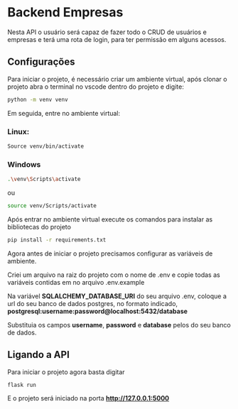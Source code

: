 # Backend Empresas

Nesta API o usuário será capaz de fazer todo o CRUD de usuários e empresas e terá uma rota de login, para ter permissão em alguns acessos.

## Configurações

Para iniciar o projeto, é necessário criar um ambiente virtual, após clonar o projeto abra o terminal no vscode dentro do projeto e digite:

```bash
python -m venv venv
```

Em seguida, entre no ambiente virtual:

### Linux:

```bash
Source venv/bin/activate 
```

### Windows

```bash
.\venv\Scripts\activate
```

ou

```bash
source venv/Scripts/activate
```

Após entrar no ambiente virtual execute os comandos para instalar as bibliotecas do projeto

```bash
pip install -r requirements.txt
```

Agora antes de iniciar o projeto precisamos configurar as variáveis de ambiente.

Criei um arquivo na raiz do projeto com o nome de .env e copie todas as variáveis contidas em no arquivo .env.example

Na variável **SQLALCHEMY_DATABASE_URI** do seu arquivo .env, coloque a url do seu banco de dados postgres, no formato indicado, **postgresql:username:password@localhost:5432/database**

Substituia os campos **username**, **password** e **database** pelos do seu banco de dados.

## Ligando a API

Para iniciar o projeto agora basta digitar

```bash
flask run
```

E o projeto será iniciado na porta **http://127.0.0.1:5000**